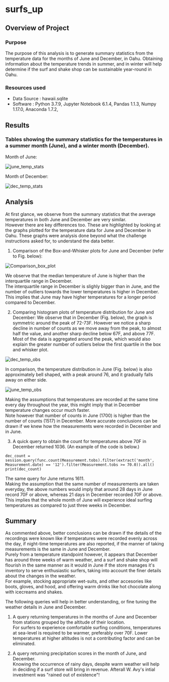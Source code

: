 # surfs_up

## Overview of Project 

### Purpose
The purpose of this analysis is to generate summary statistics from the temperature data for the months of June and December, in Oahu. Obtaining information about the temperature trends in summer, and in winter will help determine if the surf and shake shop can be sustainable year-round in Oahu.

### Resources used
- Data Source : hawaii.sqlite
- Software : Python 3.7.9, Jupyter Notebook 6.1.4, Pandas 1.1.3, Numpy 1.17.0, Anaconda 1.7.2, 


## Results
### Tables showing the summary statistics for the temperatures in a summer month (June), and a winter month (December).

Month of June:

![june_temp_stats](https://user-images.githubusercontent.com/71800628/122513338-e8739180-cfcf-11eb-9477-f8f475b213e9.png)


Month of December:

![dec_temp_stats](https://user-images.githubusercontent.com/71800628/122513409-03460600-cfd0-11eb-8f18-c789def34564.png)


## Analysis
At first glance, we observe from the summary statistics that the average temperatures in both June and December are very similar.\
However there are key differences too. These are highlighted by looking at the graphs plotted for the temperature data for June and December in Oahu. These graphs were analysis done beyond what the challenge instructions asked for, to understand the data better.
 
1. Comparison of the Box-and-Whisker plots for June and December (refer to Fig. below):

![Comparison_box_plot](https://user-images.githubusercontent.com/71800628/122513507-1953c680-cfd0-11eb-9926-0643d2c5c09d.png)

We observe that the median temperature of June is higher than the interquartile range in December.\
The interquartile range in December is slighly bigger than in June, and the number of outliers towards the lower temperatures is higher in December.\
This implies that June may have higher temperatures for a longer period compared to December.


2. Comparing histogram plots of temperature distribution for June and December:
We observe that in December (Fig. below), the graph is symmetric around the peak of 72-73F. However we notice a sharp decline in number of counts as we move away from the peak, to almost half the value, and another sharp decline below 67F, and above 77F.\
Most of the data is aggregated around the peak, which would also explain the greater number of outliers below the first quartile in the box and whisker plot.

![dec_temp_obs](https://user-images.githubusercontent.com/71800628/122513587-34bed180-cfd0-11eb-90fb-8c814a7ecef3.png)

In comparison, the temperature distribution in June (Fig. below) is also approximately bell shaped, with a peak around 76, and it gradually falls away on either side.

![june_temp_obs](https://user-images.githubusercontent.com/71800628/122513647-4acc9200-cfd0-11eb-88e3-1ea5a5db5418.png)

Making the assumptions that temperatures are recorded at the same time every day throughout the year, this might imply that in December temperature changes occur much faster.    
Note however that number of counts in June (1700) is higher than the number of counts (1517) in December. More accurate conclusions can be drawn if we knew how the measurements were recorded in December and in June.


3. A quick query to obtain the count for temperatures above 70F in December returned 1036. (An example of the code is below.)
```
dec_count = session.query(func.count(Measurement.tobs).filter(extract('month', Measurement.date) == '12').filter(Measurement.tobs >= 70.0)).all()
print(dec_count)
```
The same query for June returns 1611.\
Making the assumption that the same number of measurements are taken everyday, the above numbers would imply that around 28 days in June record 70F or above, whereas 21 days in December recorded 70F or above. This implies that the whole month of June will experience ideal surfing temperatures as compared to just three weeks in December.

## Summary 

As commented above, better conclusions can be drawn if the details of the recordings were known like if temperatures were recorded evenly across the day, if night-time temperatures are also reported, if the manner of taking measurements is the same in June and December.\
Purely from a temperature standpoint however, it appears that December has around three weeks of warm weather, and a surf and shake shop will flourish in the same manner as it would in June if the store manages it's inventory to serve enthusiastic surfers, taking into account the finer details about the changes in the weather.\
For example, stocking appropriate wet-suits, and other accesories like boots, gloves, and hood, and offering warm drinks like hot chocolate along with icecreams and shakes.

The following queries will help in better understanding, or fine tuning the weather details in June and December.
1. A query returning temperatures in the months of June and December from stations grouped by the altitude of their location.\
For surfers to experience comfortable surfing conditions, temperatures at sea-level is required to be warmer, preferably over 70F. Lower temperatures at higher altitudes is not a contributing factor and can be eliminated.

2. A query returning precipitation scores in the month of June, and December.\
Knowing the occurrence of rainy days, despite warm weather will help in deciding if a surf store will bring in revenue. Afterall W. Avy's intial investment was "rained out of existence"!
